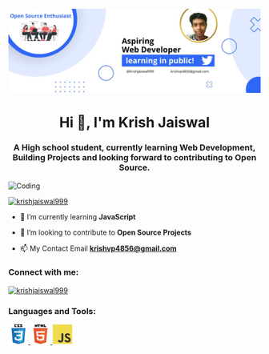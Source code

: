 ![](banner.png)
<h1 align="center">Hi 👋, I'm Krish Jaiswal</h1>
<h3 align="center">A High school student, currently learning Web Development, Building Projects and looking forward to contributing to Open Source.</h3>
<img align="center" alt="Coding" width="1000" src="https://camo.githubusercontent.com/5ddf73ad3a205111cf8c686f687fc216c2946a75005718c8da5b837ad9de78c9/68747470733a2f2f7468756d62732e6766796361742e636f6d2f4576696c4e657874446576696c666973682d736d616c6c2e676966">

<p align="left"> <a href="https://twitter.com/krishjaiswal999" target="blank"><img src="https://img.shields.io/twitter/follow/krishjaiswal999?logo=twitter&style=for-the-badge" alt="krishjaiswal999" /></a> </p>

- 🌱 I’m currently learning **JavaScript**

- 👯 I’m looking to contribute to **Open Source Projects**

- 📫 My Contact Email **krishvp4856@gmail.com**

<h3 align="left">Connect with me:</h3>
<p align="left">
<a href="https://twitter.com/krishjaiswal999" target="blank"><img align="center" src="https://raw.githubusercontent.com/rahuldkjain/github-profile-readme-generator/master/src/images/icons/Social/twitter.svg" alt="krishjaiswal999" height="30" width="40" /></a>
</p>

<h3 align="left">Languages and Tools:</h3>
<p align="left"> <a href="https://www.w3schools.com/css/" target="_blank" rel="noreferrer"> <img src="https://raw.githubusercontent.com/devicons/devicon/master/icons/css3/css3-original-wordmark.svg" alt="css3" width="40" height="40"/> </a> <a href="https://www.w3.org/html/" target="_blank" rel="noreferrer"> <img src="https://raw.githubusercontent.com/devicons/devicon/master/icons/html5/html5-original-wordmark.svg" alt="html5" width="40" height="40"/> </a> <a href="https://developer.mozilla.org/en-US/docs/Web/JavaScript" target="_blank" rel="noreferrer"> <img src="https://raw.githubusercontent.com/devicons/devicon/master/icons/javascript/javascript-original.svg" alt="javascript" width="40" height="40"/> </a> </p>

